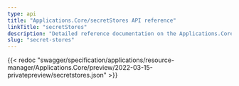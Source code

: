 ```yaml
---
type: api
title: "Applications.Core/secretStores API reference"
linkTitle: "secretStores"
description: "Detailed reference documentation on the Applications.Core/secretStores API"
slug: "secret-stores"
---
```


{{< redoc "swagger/specification/applications/resource-manager/Applications.Core/preview/2022-03-15-privatepreview/secretstores.json" >}}
